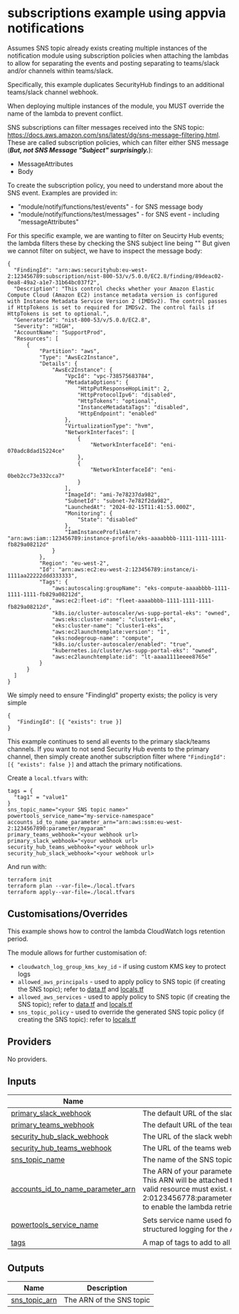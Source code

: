 # subscriptions example using appvia notifications
Assumes SNS topic already exists creating multiple instances of the notification module using subscription policies when
attaching the lambdas to allow for separating the events and posting separating to teams/slack and/or channels within
teams/slack.

Specifically, this example duplicates SecurityHub findings to an additional teams/slack channel webhook.

When deploying multiple instances of the module, you MUST override the name of the lambda to prevent conflict.

SNS subscriptions can filter messages received into the SNS topic: https://docs.aws.amazon.com/sns/latest/dg/sns-message-filtering.html.
These are called subscription policies, which can filter either SNS message (**_But, not SNS Message "Subject" surprisingly._**):
* MessageAttributes
* Body

To create the subscription policy, you need to understand more about the SNS event. Examples are provided in:
* "module/notify/functions/test/events" - for SNS message body
* "module/notify/functions/test/messages" - for SNS event - including "messageAttributes"

For this specific example, we are wanting to filter on Seucirty Hub events; the lambda filters these by checking the SNS subject line being ""
But given we cannot filter on subject, we have to inspect the message body:
```
{
  "FindingId": "arn:aws:securityhub:eu-west-2:123456789:subscription/nist-800-53/v/5.0.0/EC2.8/finding/89deac02-0ea8-49a2-a1e7-31b64bc037f2",
  "Description": "This control checks whether your Amazon Elastic Compute Cloud (Amazon EC2) instance metadata version is configured with Instance Metadata Service Version 2 (IMDSv2). The control passes if HttpTokens is set to required for IMDSv2. The control fails if HttpTokens is set to optional.",
  "GeneratorId": "nist-800-53/v/5.0.0/EC2.8",
  "Severity": "HIGH",
  "AccountName": "SupportProd",
  "Resources": [
      {
          "Partition": "aws",
          "Type": "AwsEc2Instance",
          "Details": {
              "AwsEc2Instance": {
                  "VpcId": "vpc-738575683784",
                  "MetadataOptions": {
                      "HttpPutResponseHopLimit": 2,
                      "HttpProtocolIpv6": "disabled",
                      "HttpTokens": "optional",
                      "InstanceMetadataTags": "disabled",
                      "HttpEndpoint": "enabled"
                  },
                  "VirtualizationType": "hvm",
                  "NetworkInterfaces": [
                      {
                          "NetworkInterfaceId": "eni-070adc8dad15224ce"
                      },
                      {
                          "NetworkInterfaceId": "eni-0beb2cc73e332cca7"
                      }
                  ],
                  "ImageId": "ami-7e78237da982",
                  "SubnetId": "subnet-7e782f2da982",
                  "LaunchedAt": "2024-02-15T11:41:53.000Z",
                  "Monitoring": {
                      "State": "disabled"
                  },
                  "IamInstanceProfileArn": "arn:aws:iam::123456789:instance-profile/eks-aaaabbbb-1111-1111-1111-fb829a08212d"
              }
          },
          "Region": "eu-west-2",
          "Id": "arn:aws:ec2:eu-west-2:123456789:instance/i-1111aa22222ddd333333",
          "Tags": {
              "aws:autoscaling:groupName": "eks-compute-aaaabbbb-1111-1111-1111-fb829a08212d",
              "aws:ec2:fleet-id": "fleet-aaaabbbb-1111-1111-1111-fb829a08212d",
              "k8s.io/cluster-autoscaler/ws-supp-portal-eks": "owned",
              "aws:eks:cluster-name": "cluster1-eks",
              "eks:cluster-name": "cluster1-eks",
              "aws:ec2launchtemplate:version": "1",
              "eks:nodegroup-name": "compute",
              "k8s.io/cluster-autoscaler/enabled": "true",
              "kubernetes.io/cluster/ws-supp-portal-eks": "owned",
              "aws:ec2launchtemplate:id": "lt-aaaa1111eeee8765e"
          }
      }
  ]
}
```

We simply need to ensure "FindingId" property exists; the policy is very simple
```
{
   "FindingId": [{ "exists": true }]
}
```

This example continues to send all events to the primary slack/teams channels. If you want to not send Security Hub events to
the primary channel, then simply create another subscription filter where `"FindingId": [{ "exists": false }]` and attach the primary notifications.

Create a `local.tfvars` with:
```
tags = {
  "tag1" = "value1"
}
sns_topic_name="<your SNS topic name>"
powertools_service_name="my-service-namespace"
accounts_id_to_name_parameter_arn="arn:aws:ssm:eu-west-2:1234567890:parameter/myparam"
primary_teams_webhook="<your webhook url>
primary_slack_webhook="<your webhook url>
security_hub_teams_webhook="<your webhook url>
security_hub_slack_webhook="<your webhook url>
```
And run with:
```
terraform init
terraform plan --var-file=./local.tfvars
terraform apply--var-file=./local.tfvars
```

## Customisations/Overrides
This example shows how to control the lambda CloudWatch logs retention period.

The module allows for further customisation of:
* `cloudwatch_log_group_kms_key_id` - if using custom KMS key to protect logs
* `allowed_aws_principals` - used to apply policy to SNS topic (if creating the SNS topic);  refer to [data.tf](../../data.tf) and [locals.tf](../../locals.tf)
* `allowed_aws_services` - used to apply policy to SNS topic (if creating the SNS topic);  refer to [data.tf](../../data.tf) and [locals.tf](../../locals.tf)
* `sns_topic_policy` - used to override the generated SNS topic policy (if creating the SNS topic): refer to [locals.tf](../../locals.tf)

<!-- BEGIN_TF_DOCS -->
## Providers

No providers.

## Inputs

| Name | Description | Type | Default | Required |
|------|-------------|------|---------|:--------:|
| <a name="input_primary_slack_webhook"></a> [primary\_slack\_webhook](#input\_primary\_slack\_webhook) | The default URL of the slack webhook | `string` | n/a | yes |
| <a name="input_primary_teams_webhook"></a> [primary\_teams\_webhook](#input\_primary\_teams\_webhook) | The default URL of the teams webhook | `string` | n/a | yes |
| <a name="input_security_hub_slack_webhook"></a> [security\_hub\_slack\_webhook](#input\_security\_hub\_slack\_webhook) | The URL of the slack webhook to post Security Hub only events | `string` | n/a | yes |
| <a name="input_security_hub_teams_webhook"></a> [security\_hub\_teams\_webhook](#input\_security\_hub\_teams\_webhook) | The URL of the teams webhook to post Security Hub only events | `string` | n/a | yes |
| <a name="input_sns_topic_name"></a> [sns\_topic\_name](#input\_sns\_topic\_name) | The name of the SNS topic to create | `string` | n/a | yes |
| <a name="input_accounts_id_to_name_parameter_arn"></a> [accounts\_id\_to\_name\_parameter\_arn](#input\_accounts\_id\_to\_name\_parameter\_arn) | The ARN of your parameter containing the your account ID to name mapping. This ARN will be attached to lambda execution role as a resource, therefore a valid resource must exist. e.g 'arn:aws:ssm:eu-west-2:0123456778:parameter/myorg/configmaps/accounts\_id\_to\_name\_mapping' to enable the lambda retrieve values from ssm. | `string` | `null` | no |
| <a name="input_powertools_service_name"></a> [powertools\_service\_name](#input\_powertools\_service\_name) | Sets service name used for tracing namespace, metrics dimension and structured logging for the AWS Powertool Lambda Layer | `string` | `"appvia-notifications-dev"` | no |
| <a name="input_tags"></a> [tags](#input\_tags) | A map of tags to add to all resources | `map(string)` | `null` | no |

## Outputs

| Name | Description |
|------|-------------|
| <a name="output_sns_topic_arn"></a> [sns\_topic\_arn](#output\_sns\_topic\_arn) | The ARN of the SNS topic |
<!-- END_TF_DOCS -->